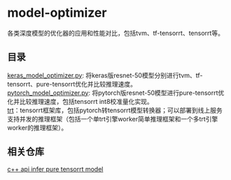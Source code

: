 # model-optimizer
各类深度模型的优化器的应用和性能对比，包括tvm、tf-tensorrt、tensorrt等。

## 目录
[keras_model_optimizer.py](https://github.com/zhaocc1106/model-optimizer/blob/master/keras_model_optimizer.py): 将keras版resnet-50模型分别进行tvm、tf-tensorrt、pure-tensorrt优化并比较推理速度。<br>
[pytorch_model_optimizer.py](https://github.com/zhaocc1106/model-optimizer/blob/master/pytorch_model_optimizer.py): 将pytorch版resnet-50模型进行pure-tensorrt优化并比较推理速度，包括tensorrt int8校准量化实现。<br>
[trt](https://github.com/zhaocc1106/model-optimizer/blob/master/trt)：tensorrt框架库，包括pytorch转tensorrt模型转换器；可以部署到线上服务支持并发的推理框架（包括一个单trt引擎worker简单推理框架和一个多trt引擎worker的推理框架）。

## 相关仓库
[c++ api infer pure tensorrt model](https://github.com/zhaocc1106/tensorrt-infer)

